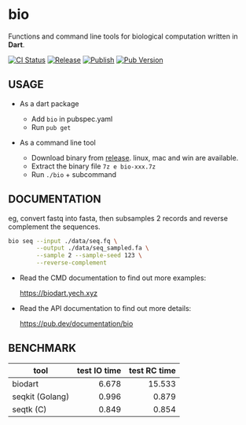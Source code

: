 # bio

Functions and command line tools for biological computation written in **Dart**.

[![CI Status](https://travis-ci.org/yech1990/biodart.svg?branch=master)](https://travis-ci.org/yech1990/biodart)
[![Release](https://github.com/yech1990/biodart/workflows/Release/badge.svg)](https://github.com/yech1990/biodart/actions)
[![Publish](https://github.com/yech1990/biodart/workflows/Publish/badge.svg)](https://github.com/yech1990/biodart/actions)
[![Pub Version](https://img.shields.io/pub/v/bio.svg)](https://pub.dev/packages/bio)

## USAGE

- As a dart package

  - Add `bio` in pubspec.yaml
  - Run `pub get`

- As a command line tool

  - Download binary from [release](https://github.com/yech1990/biodart/releases). linux, mac and win are available.
  - Extract the binary file `7z e bio-xxx.7z`
  - Run `./bio` + subcommand

## DOCUMENTATION

eg, convert fastq into fasta, then subsamples 2 records and reverse complement the sequences.

```bash
bio seq --input ./data/seq.fq \
        --output ./data/seq_sampled.fa \
        --sample 2 --sample-seed 123 \
        --reverse-complement
```

- Read the CMD documentation to find out more examples:

  https://biodart.yech.xyz

- Read the API documentation to find out more details:

  https://pub.dev/documentation/bio

## BENCHMARK

| tool            | test IO time | test RC time |
| --------------- | -----------: | -----------: |
| biodart         |        6.678 |       15.533 |
| seqkit (Golang) |        0.996 |        0.879 |
| seqtk (C)       |        0.849 |        0.854 |
